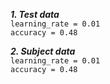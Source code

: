 **_1. Test data_**\
`learning_rate = 0.01`\
`accuracy = 0.48`

**_2. Subject data_**\
`learning_rate = 0.01`\
`accuracy = 0.48`
